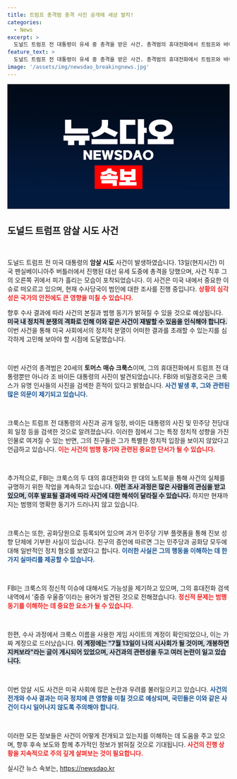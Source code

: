```yaml
---
title: 트럼프 총격범 충격 사진 공개에 세상 발칵!
categories:
  - News
excerpt: >
  도널드 트럼프 전 대통령이 유세 중 총격을 받은 사건. 총격범의 휴대전화에서 트럼프와 바이든의 사진이 발견되었고, 범행 동기는 불분명. FBI는 정신적 문제가 의심된다고 밝혔다. 충격적인 사건의 이면을 파헤쳐보자!
feature_text: >
  도널드 트럼프 전 대통령이 유세 중 총격을 받은 사건. 총격범의 휴대전화에서 트럼프와 바이든의 사진이 발견되었고, 범행 동기는 불분명. FBI는 정신적 문제가 의심된다고 밝혔다. 충격적인 사건의 이면을 파헤쳐보자!
image: '/assets/img/newsdao_breakingnews.jpg'
---
```


<p><img src="/assets/img/newsdao_breakingnews.jpg" alt="ontimetimes 속보" /></p>

<h2 data-ke-size="size26">도널드 트럼프 암살 시도 사건</h2>

<p data-ke-size="size16">&nbsp;</p>

<p>도널드 트럼프 전 미국 대통령의 <b>암살 시도</b> 사건이 발생하였습니다. 13일(현지시간) 미국 펜실베이니아주 버틀러에서 진행된 대선 유세 도중에 총격을 당했으며, 사건 직후 그의 오른쪽 귀에서 피가 흘리는 모습이 포착되었습니다. 이 사건은 미국 내에서 중요한 이슈로 떠오르고 있으며, 현재 수사당국이 범인에 대한 조사를 진행 중입니다. <b><span style="color: #ee2323;">상황의 심각성은 국가의 안전에도 큰 영향을 미칠 수 있습니다.</span></b> </p>

<p>향후 수사 결과에 따라 사건의 본질과 범행 동기가 밝혀질 수 있을 것으로 예상됩니다. <b><span style="background-color: #21538527;">미국 내 정치적 분쟁의 격화로 인해 이와 같은 사건이 재발할 수 있음을 인식해야 합니다.</span></b> 이번 사건을 통해 미국 사회에서의 정치적 분열이 어떠한 결과를 초래할 수 있는지를 심각하게 고민해 보아야 할 시점에 도달했습니다. </p>

<p data-ke-size="size16">&nbsp;</p>

<p>이번 사건의 총격범은 20세의 <b>토머스 매슈 크룩스</b>이며, 그의 휴대전화에서 트럼프 전 대통령뿐만 아니라 조 바이든 대통령의 사진이 발견되었습니다. FBI와 비밀경호국은 크룩스가 유명 인사들의 사진을 검색한 흔적이 있다고 밝혔습니다. <b><span style="color: #1a5490;">사건 발생 후, 그와 관련된 많은 의문이 제기되고 있습니다.</span></b> </p>

<p data-ke-size="size16">&nbsp;</p>

<p>크룩스는 트럼프 전 대통령의 사진과 공개 일정, 바이든 대통령의 사진 및 민주당 전당대회 일정 등을 검색한 것으로 알려졌습니다. 이러한 점에서 그는 특정 정치적 성향을 가진 인물로 여겨질 수 있는 반면, 그의 친구들은 그가 특별한 정치적 입장을 보이지 않았다고 언급하고 있습니다. <b><span style="color: #ee2323;">이는 사건의 범행 동기와 관련된 중요한 단서가 될 수 있습니다.</span></b></p>

<p data-ke-size="size16">&nbsp;</p>

<p>추가적으로, FBI는 크룩스의 두 대의 휴대전화와 한 대의 노트북을 통해 사건의 실체를 규명하기 위한 작업을 계속하고 있습니다. <b><span style="background-color: #21538527;">이런 조사 과정은 많은 사람들의 관심을 받고 있으며, 이후 발표될 결과에 따라 사건에 대한 해석이 달라질 수 있습니다.</span></b> 하지만 현재까지는 범행의 명확한 동기가 드러나지 않고 있습니다. </p>

<p data-ke-size="size16">&nbsp;</p>

<p>크룩스는 또한, 공화당원으로 등록되어 있으며 과거 민주당 기부 플랫폼을 통해 진보 성향 단체에 기부한 사실이 있습니다. 친구의 증언에 따르면 그는 민주당과 공화당 모두에 대해 일반적인 정치 혐오를 보였다고 합니다. <b><span style="color: #1a5490;">이러한 사실은 그의 행동을 이해하는 데 한 가지 실마리를 제공할 수 있습니다.</span></b></p>

<p data-ke-size="size16">&nbsp;</p>

<p>FBI는 크룩스의 정신적 이슈에 대해서도 가능성을 제기하고 있으며, 그의 휴대전화 검색 내역에서 '중증 우울증'이라는 용어가 발견된 것으로 전해졌습니다. <b><span style="color: #ee2323;">정신적 문제는 범행 동기를 이해하는 데 중요한 요소가 될 수 있습니다.</span></b> </p>

<p data-ke-size="size16">&nbsp;</p>

<p>한편, 수사 과정에서 크룩스 이름을 사용한 게임 사이트의 계정이 확인되었으나, 이는 가짜 계정으로 드러났습니다. <b><span style="background-color: #21538527;">이 계정에는 "7월 13일이 나의 시사회가 될 것이며, 개봉하면 지켜보라"라는 글이 게시되어 있었으며, 사건과의 관련성을 두고 여러 논란이 일고 있습니다.</span></b> </p>

<p data-ke-size="size16">&nbsp;</p>

<p>이번 암살 시도 사건은 미국 사회에 많은 논란과 우려를 불러일으키고 있습니다. <b><span style="color: #1a5490;">사건의 전개와 수사 결과는 미국 정치에 큰 영향을 미칠 것으로 예상되며, 국민들은 이와 같은 사건이 다시 일어나지 않도록 주의해야 합니다.</span></b> </p>

<p data-ke-size="size16">&nbsp;</p>

<p>이러한 모든 정보들은 사건이 어떻게 전개되고 있는지를 이해하는 데 도움을 주고 있으며, 향후 후속 보도와 함께 추가적인 정보가 밝혀질 것으로 기대됩니다. <b><span style="color: #ee2323;">사건의 진행 상황을 지속적으로 주의 깊게 살펴보는 것이 필요합니다.</span></b></p>
실시간 뉴스 속보는, <a href="https://newsdao.kr" rel="dofollow">https://newsdao.kr</a>


